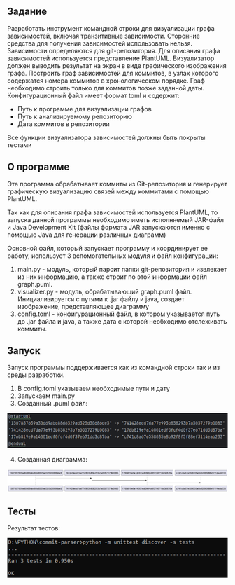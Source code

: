 ## Задание 
Разработать инструмент командной строки для визуализации графа
зависимостей, включая транзитивные зависимости. Сторонние средства для
получения зависимостей использовать нельзя.
Зависимости определяются для git-репозитория. Для описания графа
зависимостей используется представление PlantUML. Визуализатор должен
выводить результат на экран в виде графического изображения графа.
Построить граф зависимостей для коммитов, в узлах которого содержатся
номера коммитов в хронологическом порядке. Граф необходимо строить только
для коммитов позже заданной даты.
Конфигурационный файл имеет формат toml и содержит:

* Путь к программе для визуализации графов
* Путь к анализируемому репозиторию
* Дата коммитов в репозитории

Все функции визуализатора зависимостей должны быть покрыты тестами

## О программе
Эта программа обрабатывает коммиты из Git-репозитория 
и генерирует графическую визуализацию связей между коммитами с помощью PlantUML.

Так как для описания графа зависимостей используется PlantUML, то запуска данной программы необходимо иметь исполняемый 
JAR-файл и Java Development Kit (файлы формата JAR запускаются именно с помощью Java для генерации различных диаграмм)

Основной файл, который запускает программу и координирует ее работу, использует 3 вспомогательных модуля и файл конфигурации:
1. main.py - модуль, который парсит папки git-репозитория и извлекает из них информацию, а также строит по этой информации файл graph.puml.
3. visualizer.py - модуль, обрабатывающий graph.puml файл. Инициализируется с путями к .jar файлу и java, создает изображение, представляющее диаграмму
4. config.toml - конфигурационный файл, в котором указывается путь до .jar файла и java, а также дата с которой необходимо отслеживать коммиты.
   
## Запуск
Запуск программы поддерживается как из командной строки так и из среды разработки. 
1. В config.toml указываем необходимые пути и дату
2. Запускаем main.py
3. Созданный .puml файл:
   
  ![Screenshot 1](https://github.com/whiteicesky/commit-parser/blob/master/Screenshot_1.png)

4. Созданная диаграмма:
   
  ![Screenshot 2](https://github.com/whiteicesky/commit-parser/blob/master/output.png)

## Тесты
Результат тестов:

![Screenshot 2](https://github.com/whiteicesky/commit-parser/blob/master/Screenshot_4.png)

